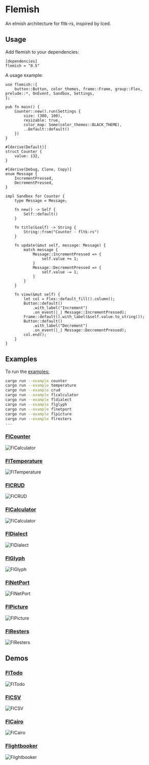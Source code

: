 # Flemish

An elmish architecture for fltk-rs, inspired by Iced.

## Usage
Add flemish to your dependencies:
```toml,ignore
[dependencies]
flemish = "0.5"
```

A usage example:
```rust,no_run
use flemish::{
    button::Button, color_themes, frame::Frame, group::Flex, prelude::*, OnEvent, Sandbox, Settings,
};

pub fn main() {
    Counter::new().run(Settings {
        size: (300, 100),
        resizable: true,
        color_map: Some(color_themes::BLACK_THEME),
        ..Default::default()
    })
}

#[derive(Default)]
struct Counter {
    value: i32,
}

#[derive(Debug, Clone, Copy)]
enum Message {
    IncrementPressed,
    DecrementPressed,
}

impl Sandbox for Counter {
    type Message = Message;

    fn new() -> Self {
        Self::default()
    }

    fn title(&self) -> String {
        String::from("Counter - fltk-rs")
    }

    fn update(&mut self, message: Message) {
        match message {
            Message::IncrementPressed => {
                self.value += 1;
            }
            Message::DecrementPressed => {
                self.value -= 1;
            }
        }
    }

    fn view(&mut self) {
        let col = Flex::default_fill().column();
        Button::default()
            .with_label("Increment")
            .on_event(|_| Message::IncrementPressed);
        Frame::default().with_label(&self.value.to_string());
        Button::default()
            .with_label("Decrement")
            .on_event(|_| Message::DecrementPressed);
        col.end();
    }
}
```
## Examples

To run the [examples:](/examples)
```bash
cargo run --example counter
cargo run --example temperature
cargo run --example crud
cargo run --example flcalculator
cargo run --example fldialect
cargo run --example flglyph
cargo run --example flnetport
cargo run --example flpicture
cargo run --example flresters
...
```

### [FlCounter](/examples/counter.rs)

![FlCalculator](/assets/counter.png)

### [FlTemperature](/examples/temperature.rs)

![FlTemperature](/assets/temperature.png)

### [FlCRUD](/examples/crud.rs)

![FlCRUD](/assets/crud.png)

### [FlCalculator](/examples/flcalculator.rs)

![FlCalculator](/assets/flcalculator.gif)

### [FlDialect](/examples/fldialect.rs)

![FlDialect](/assets/fldialect.gif)

### [FlGlyph](/examples/flglyph.rs)

![FlGlyph](/assets/flglyph.png)

### [FlNetPort](/examples/flnetport.rs)

![FlNetPort](/assets/flnetport.png)

### [FlPicture](/examples/flpicture.rs)

![FlPicture](/assets/flpicture.gif)

### [FlResters](/examples/flresters.rs)

![FlResters](/assets/flresters.png)

## Demos

### [FlTodo](/demos/fltodo)

![FlTodo](/demos/fltodo/assets/fltodo.gif)

### [FlCSV](/demos/csv)

![FlCSV](/demos/csv/assets/flcsv.png)

### [FlCairo](/demos/cairo)

![FlCairo](/demos/cairo/assets/flcairo.png)

### [Flightbooker](/demos/flightbooker)

![Flightbooker](/demos/flightbooker/assets/flightbooker.png)
